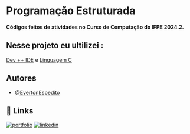 


# Programação Estruturada 

**Códigos feitos de atividades no Curso de Computação do IFPE 2024.2.**


## Nesse projeto eu ultilizei :

[Dev ++ IDE](https://www.bloodshed.net/) e [Linguagem C](https://pt.wikipedia.org/wiki/C_(linguagem_de_programa%C3%A7%C3%A3o))


## Autores

- [@EvertonEspedito](https://github.com/EvertonEspedito)



## 🔗 Links
[![portfolio](https://img.shields.io/badge/my_portfolio-000?style=for-the-badge&logo=ko-fi&logoColor=white)]()
[![linkedin](https://img.shields.io/badge/linkedin-0A66C2?style=for-the-badge&logo=linkedin&logoColor=white)](https://www.linkedin.com/in/everton-santos-3062071a3/)
